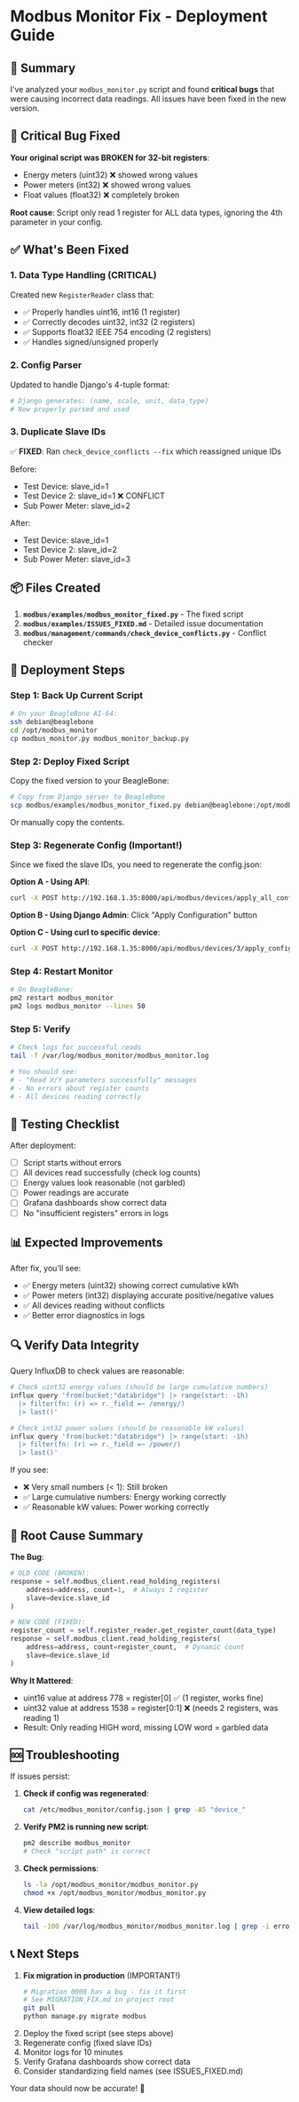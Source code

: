 # Modbus Monitor Fix - Deployment Guide

## 📝 Summary

I've analyzed your `modbus_monitor.py` script and found **critical bugs** that were causing incorrect data readings. All issues have been fixed in the new version.

## 🚨 Critical Bug Fixed

**Your original script was BROKEN for 32-bit registers**:
- Energy meters (uint32) ❌ showed wrong values
- Power meters (int32) ❌ showed wrong values  
- Float values (float32) ❌ completely broken

**Root cause**: Script only read 1 register for ALL data types, ignoring the 4th parameter in your config.

## ✅ What's Been Fixed

### 1. **Data Type Handling** (CRITICAL)
Created new `RegisterReader` class that:
- ✅ Properly handles uint16, int16 (1 register)
- ✅ Correctly decodes uint32, int32 (2 registers)
- ✅ Supports float32 IEEE 754 encoding (2 registers)
- ✅ Handles signed/unsigned properly

### 2. **Config Parser**
Updated to handle Django's 4-tuple format:
```python
# Django generates: (name, scale, unit, data_type)
# Now properly parsed and used
```

### 3. **Duplicate Slave IDs**
✅ **FIXED**: Ran `check_device_conflicts --fix` which reassigned unique IDs

Before:
- Test Device: slave_id=1
- Test Device 2: slave_id=1 ❌ CONFLICT
- Sub Power Meter: slave_id=2

After:
- Test Device: slave_id=1
- Test Device 2: slave_id=2
- Sub Power Meter: slave_id=3

## 📦 Files Created

1. **`modbus/examples/modbus_monitor_fixed.py`** - The fixed script
2. **`modbus/examples/ISSUES_FIXED.md`** - Detailed issue documentation
3. **`modbus/management/commands/check_device_conflicts.py`** - Conflict checker

## 🚀 Deployment Steps

### Step 1: Back Up Current Script
```bash
# On your BeagleBone AI-64:
ssh debian@beaglebone
cd /opt/modbus_monitor
cp modbus_monitor.py modbus_monitor_backup.py
```

### Step 2: Deploy Fixed Script
Copy the fixed version to your BeagleBone:
```bash
# Copy from Django server to BeagleBone
scp modbus/examples/modbus_monitor_fixed.py debian@beaglebone:/opt/modbus_monitor/modbus_monitor.py
```

Or manually copy the contents.

### Step 3: Regenerate Config (Important!)
Since we fixed the slave IDs, you need to regenerate the config.json:

**Option A - Using API**:
```bash
curl -X POST http://192.168.1.35:8000/api/modbus/devices/apply_all_configurations/
```

**Option B - Using Django Admin**: Click "Apply Configuration" button

**Option C - Using curl to specific device**:
```bash
curl -X POST http://192.168.1.35:8000/api/modbus/devices/3/apply_configuration/
```

### Step 4: Restart Monitor
```bash
# On BeagleBone:
pm2 restart modbus_monitor
pm2 logs modbus_monitor --lines 50
```

### Step 5: Verify
```bash
# Check logs for successful reads
tail -f /var/log/modbus_monitor/modbus_monitor.log

# You should see:
# - "Read X/Y parameters successfully" messages
# - No errors about register counts
# - All devices reading correctly
```

## 🧪 Testing Checklist

After deployment:

- [ ] Script starts without errors
- [ ] All devices read successfully (check log counts)
- [ ] Energy values look reasonable (not garbled)
- [ ] Power readings are accurate
- [ ] Grafana dashboards show correct data
- [ ] No "insufficient registers" errors in logs

## 📊 Expected Improvements

After fix, you'll see:
- ✅ Energy meters (uint32) showing correct cumulative kWh
- ✅ Power meters (int32) displaying accurate positive/negative values
- ✅ All devices reading without conflicts
- ✅ Better error diagnostics in logs

## 🔍 Verify Data Integrity

Query InfluxDB to check values are reasonable:

```bash
# Check uint32 energy values (should be large cumulative numbers)
influx query 'from(bucket:"databridge") |> range(start: -1h) 
  |> filter(fn: (r) => r._field =~ /energy/) 
  |> last()'

# Check int32 power values (should be reasonable kW values)
influx query 'from(bucket:"databridge") |> range(start: -1h) 
  |> filter(fn: (r) => r._field =~ /power/) 
  |> last()'
```

If you see:
- ❌ Very small numbers (< 1): Still broken
- ✅ Large cumulative numbers: Energy working correctly
- ✅ Reasonable kW values: Power working correctly

## 🎯 Root Cause Summary

**The Bug**:
```python
# OLD CODE (BROKEN):
response = self.modbus_client.read_holding_registers(
    address=address, count=1,  # Always 1 register
    slave=device.slave_id
)

# NEW CODE (FIXED):
register_count = self.register_reader.get_register_count(data_type)
response = self.modbus_client.read_holding_registers(
    address=address, count=register_count,  # Dynamic count
    slave=device.slave_id
)
```

**Why It Mattered**:
- uint16 value at address 778 = register[0] ✅ (1 register, works fine)
- uint32 value at address 1538 = register[0:1] ❌ (needs 2 registers, was reading 1)
- Result: Only reading HIGH word, missing LOW word = garbled data

## 🆘 Troubleshooting

If issues persist:

1. **Check if config was regenerated**:
   ```bash
   cat /etc/modbus_monitor/config.json | grep -A5 "device_"
   ```

2. **Verify PM2 is running new script**:
   ```bash
   pm2 describe modbus_monitor
   # Check "script path" is correct
   ```

3. **Check permissions**:
   ```bash
   ls -la /opt/modbus_monitor/modbus_monitor.py
   chmod +x /opt/modbus_monitor/modbus_monitor.py
   ```

4. **View detailed logs**:
   ```bash
   tail -100 /var/log/modbus_monitor/modbus_monitor.log | grep -i error
   ```

## 📞 Next Steps

1. **Fix migration in production** (IMPORTANT!)
   ```bash
   # Migration 0008 has a bug - fix it first
   # See MIGRATION_FIX.md in project root
   git pull
   python manage.py migrate modbus
   ```
2. Deploy the fixed script (see steps above)
3. Regenerate config (fixed slave IDs)
4. Monitor logs for 10 minutes
5. Verify Grafana dashboards show correct data
6. Consider standardizing field names (see ISSUES_FIXED.md)

Your data should now be accurate! 🎉

